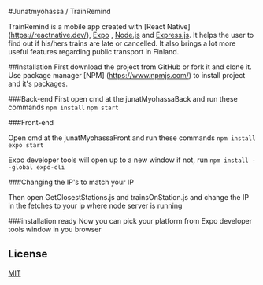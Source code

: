 #Junatmyöhässä / TrainRemind

TrainRemind is a mobile app created with [React Native] (https://reactnative.dev/), [Expo](https://expo.dev/) , [Node.js](https://nodejs.org/en/) and [Express.js](https://expressjs.com/). It helps the user to find out if his/hers trains are late or cancelled. It also brings a lot more useful features regarding public transport in Finland.

##Installation
First download the project from GitHub or fork it and clone it. 
Use package manager [NPM] (https://www.npmjs.com/) to install project and it's packages.

###Back-end
First open cmd at the junatMyohassaBack and run these commands
```npm install```
```npm start```

###Front-end

Open cmd at the junatMyohassaFront and run these commands
```npm install```
```expo start```

Expo developer tools will open up to a new window if not, run 
```npm install --global expo-cli```

###Changing the IP's to match your IP

Then open GetClosestStations.js and trainsOnStation.js and change the IP in the fetches to your ip where node server is running

###installation ready
Now you can pick your platform from Expo developer tools window in you browser

## License
[MIT](https://choosealicense.com/licenses/mit/)

